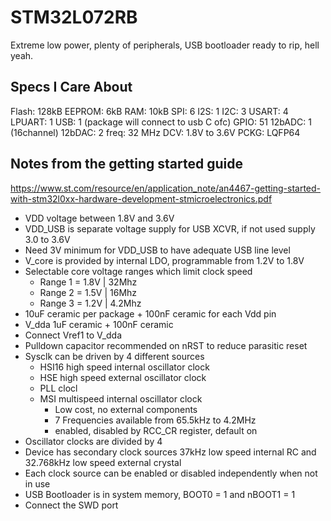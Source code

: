 # STM32L072RB
Extreme low power, plenty of peripherals, USB bootloader ready to rip, hell yeah.

## Specs I Care About
Flash:  128kB
EEPROM: 6kB
RAM:    10kB
SPI:    6
I2S:    1
I2C:    3
USART:  4
LPUART: 1
USB:    1 (package will connect to usb C ofc)
GPIO:   51
12bADC: 1 (16channel)
12bDAC: 2
freq:   32 MHz
DCV:    1.8V to 3.6V
PCKG:   LQFP64

## Notes from the getting started guide
https://www.st.com/resource/en/application_note/an4467-getting-started-with-stm32l0xx-hardware-development-stmicroelectronics.pdf

* VDD voltage between 1.8V and 3.6V
* VDD_USB is separate voltage supply for USB XCVR, if not used supply 3.0 to 3.6V
* Need 3V minimum for VDD_USB to have adequate USB line level
* V_core is provided by internal LDO, programmable from 1.2V to 1.8V
* Selectable core voltage ranges which limit clock speed
    * Range 1 = 1.8V | 32Mhz
    * Range 2 = 1.5V | 16Mhz
    * Range 3 = 1.2V | 4.2Mhz
* 10uF ceramic per package + 100nF ceramic for each Vdd pin
* V_dda 1uF ceramic + 100nF ceramic
* Connect Vref1 to V_dda
* Pulldown capacitor recommended on nRST to reduce parasitic reset
* Sysclk can be driven by 4 different sources
    * HSI16 high speed internal oscillator clock
    * HSE high speed external oscillator clock
    * PLL clocl
    * MSI multispeed internal oscillator clock
        * Low cost, no external components
        * 7 Frequencies available from 65.5kHz to 4.2MHz
        * enabled, disabled by RCC_CR register, default on
* Oscillator clocks are divided by 4
* Device has secondary clock sources 37kHz low speed internal RC and 32.768kHz low speed external crystal
* Each clock source can be enabled or disabled independently when not in use
* USB Bootloader is in system memory, BOOT0 = 1 and nBOOT1 = 1
* Connect the SWD port
